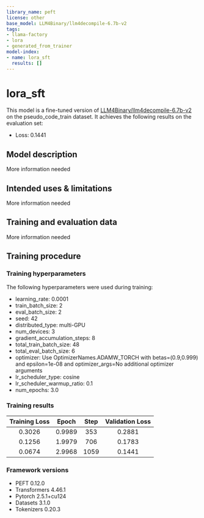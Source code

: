 ```yaml
---
library_name: peft
license: other
base_model: LLM4Binary/llm4decompile-6.7b-v2
tags:
- llama-factory
- lora
- generated_from_trainer
model-index:
- name: lora_sft
  results: []
---
```


<!-- This model card has been generated automatically according to the information the Trainer had access to. You
should probably proofread and complete it, then remove this comment. -->

# lora_sft

This model is a fine-tuned version of [LLM4Binary/llm4decompile-6.7b-v2](https://huggingface.co/LLM4Binary/llm4decompile-6.7b-v2) on the pseudo_code_train dataset.
It achieves the following results on the evaluation set:
- Loss: 0.1441

## Model description

More information needed

## Intended uses & limitations

More information needed

## Training and evaluation data

More information needed

## Training procedure

### Training hyperparameters

The following hyperparameters were used during training:
- learning_rate: 0.0001
- train_batch_size: 2
- eval_batch_size: 2
- seed: 42
- distributed_type: multi-GPU
- num_devices: 3
- gradient_accumulation_steps: 8
- total_train_batch_size: 48
- total_eval_batch_size: 6
- optimizer: Use OptimizerNames.ADAMW_TORCH with betas=(0.9,0.999) and epsilon=1e-08 and optimizer_args=No additional optimizer arguments
- lr_scheduler_type: cosine
- lr_scheduler_warmup_ratio: 0.1
- num_epochs: 3.0

### Training results

| Training Loss | Epoch  | Step | Validation Loss |
|:-------------:|:------:|:----:|:---------------:|
| 0.3026        | 0.9989 | 353  | 0.2881          |
| 0.1256        | 1.9979 | 706  | 0.1783          |
| 0.0674        | 2.9968 | 1059 | 0.1441          |


### Framework versions

- PEFT 0.12.0
- Transformers 4.46.1
- Pytorch 2.5.1+cu124
- Datasets 3.1.0
- Tokenizers 0.20.3